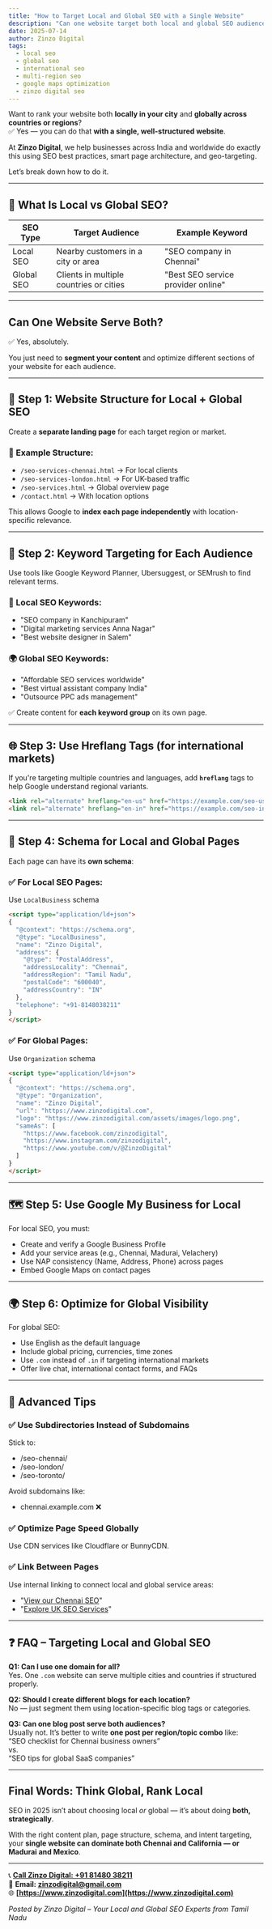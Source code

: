 ```yaml
---
title: "How to Target Local and Global SEO with a Single Website"
description: "Can one website target both local and global SEO audiences? Yes — and here’s exactly how to structure, optimize, and scale your site to rank in both."
date: 2025-07-14
author: Zinzo Digital
tags:
  - local seo
  - global seo
  - international seo
  - multi-region seo
  - google maps optimization
  - zinzo digital seo
---
```


Want to rank your website both **locally in your city** and **globally across countries or regions**?  
✅ Yes — you can do that **with a single, well-structured website**.

At **Zinzo Digital**, we help businesses across India and worldwide do exactly this using SEO best practices, smart page architecture, and geo-targeting.

Let’s break down how to do it.

---

## 🤔 What Is Local vs Global SEO?

| SEO Type   | Target Audience                        | Example Keyword                    |
|------------|----------------------------------------|-------------------------------------|
| Local SEO  | Nearby customers in a city or area     | "SEO company in Chennai"           |
| Global SEO | Clients in multiple countries or cities| "Best SEO service provider online" |

---

## Can One Website Serve Both?

✅ Yes, absolutely.

You just need to **segment your content** and optimize different sections of your website for each audience.

---

## 🧱 Step 1: Website Structure for Local + Global SEO

Create a **separate landing page** for each target region or market.

### 🔹 Example Structure:

- `/seo-services-chennai.html` → For local clients
- `/seo-services-london.html` → For UK-based traffic
- `/seo-services.html` → Global overview page
- `/contact.html` → With location options

This allows Google to **index each page independently** with location-specific relevance.

---

## 🧭 Step 2: Keyword Targeting for Each Audience

Use tools like Google Keyword Planner, Ubersuggest, or SEMrush to find relevant terms.

### 🎯 Local SEO Keywords:
- "SEO company in Kanchipuram"
- "Digital marketing services Anna Nagar"
- "Best website designer in Salem"

### 🌍 Global SEO Keywords:
- "Affordable SEO services worldwide"
- "Best virtual assistant company India"
- "Outsource PPC ads management"

✅ Create content for **each keyword group** on its own page.

---

## 🌐 Step 3: Use Hreflang Tags (for international markets)

If you're targeting multiple countries and languages, add **`hreflang`** tags to help Google understand regional variants.

```html
<link rel="alternate" hreflang="en-us" href="https://example.com/seo-usa.html" />
<link rel="alternate" hreflang="en-in" href="https://example.com/seo-india.html" />
```

---

## 🧩 Step 4: Schema for Local and Global Pages

Each page can have its **own schema**:

### ✅ For Local SEO Pages:
Use `LocalBusiness` schema

```html
<script type="application/ld+json">
{
  "@context": "https://schema.org",
  "@type": "LocalBusiness",
  "name": "Zinzo Digital",
  "address": {
    "@type": "PostalAddress",
    "addressLocality": "Chennai",
    "addressRegion": "Tamil Nadu",
    "postalCode": "600040",
    "addressCountry": "IN"
  },
  "telephone": "+91-8148038211"
}
</script>
```

### ✅ For Global Pages:
Use `Organization` schema

```html
<script type="application/ld+json">
{
  "@context": "https://schema.org",
  "@type": "Organization",
  "name": "Zinzo Digital",
  "url": "https://www.zinzodigital.com",
  "logo": "https://www.zinzodigital.com/assets/images/logo.png",
  "sameAs": [
    "https://www.facebook.com/zinzodigital",
    "https://www.instagram.com/zinzodigital",
    "https://www.youtube.com/v/@ZinzoDigital"
  ]
}
</script>
```

---

## 🗺️ Step 5: Use Google My Business for Local

For local SEO, you must:

- Create and verify a Google Business Profile
- Add your service areas (e.g., Chennai, Madurai, Velachery)
- Use NAP consistency (Name, Address, Phone) across pages
- Embed Google Maps on contact pages

---

## 🌍 Step 6: Optimize for Global Visibility

For global SEO:

- Use English as the default language
- Include global pricing, currencies, time zones
- Use `.com` instead of `.in` if targeting international markets
- Offer live chat, international contact forms, and FAQs

---

## 🧠 Advanced Tips

### ✅ Use Subdirectories Instead of Subdomains

Stick to:

- /seo-chennai/
- /seo-london/
- /seo-toronto/

Avoid subdomains like:

- chennai.example.com ❌

### ✅ Optimize Page Speed Globally

Use CDN services like Cloudflare or BunnyCDN.

### ✅ Link Between Pages

Use internal linking to connect local and global service areas:
- "[View our Chennai SEO](./seo-services-chennai.html)"
- "[Explore UK SEO Services](./seo-services-london.html)"

---

## ❓ FAQ – Targeting Local and Global SEO

**Q1: Can I use one domain for all?**  
Yes. One `.com` website can serve multiple cities and countries if structured properly.

**Q2: Should I create different blogs for each location?**  
No — just segment them using location-specific blog tags or categories.

**Q3: Can one blog post serve both audiences?**  
Usually not. It’s better to write **one post per region/topic combo** like:  
“SEO checklist for Chennai business owners”  
vs.  
“SEO tips for global SaaS companies”

---

## Final Words: Think Global, Rank Local

SEO in 2025 isn’t about choosing local *or* global — it’s about doing **both, strategically**.

With the right content plan, page structure, schema, and intent targeting, your **single website can dominate both Chennai and California — or Madurai and Mexico**.

---

📞 **[Call Zinzo Digital: +91 81480 38211](tel:+918148038211)**  
📧 **Email: zinzodigital@gmail.com**  
🌐 **[https://www.zinzodigital.com](https://www.zinzodigital.com)**

*Posted by Zinzo Digital – Your Local and Global SEO Experts from Tamil Nadu*